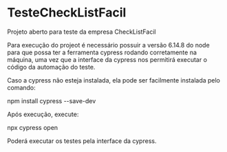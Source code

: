 # TesteCheckListFacil
Projeto aberto para teste da empresa CheckListFacil

Para execução do projeot é necessário possuir a versão
6.14.8 do node para que possa ter a ferramenta cypress
rodando corretamente na máquina, uma vez que a interface
da cypress nos permitirá executar o código da automação
do teste.

Caso a cypress não esteja instalada, ela pode ser facilmente
instalada pelo comando:

npm install cypress --save-dev

Após execução, execute:

npx cypress open

Poderá executar os testes pela interface da cypress.